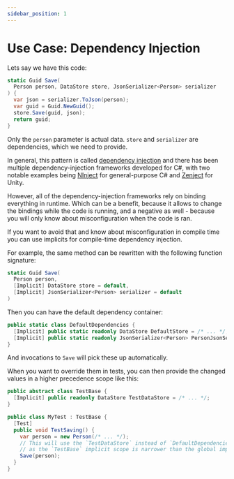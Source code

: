 ```yaml
---
sidebar_position: 1
---
```


# Use Case: Dependency Injection

Lets say we have this code:
```cs
static Guid Save(
  Person person, DataStore store, JsonSerializer<Person> serializer
) {
  var json = serializer.ToJson(person);
  var guid = Guid.NewGuid();
  store.Save(guid, json);
  return guid;
}
```

Only the `person` parameter is actual data. `store` and `serializer` are dependencies, which we need to provide.

In general, this pattern is called [dependency injection](https://en.wikipedia.org/wiki/Dependency_injection) and there has been multiple dependency-injection frameworks developed for C#, with two notable examples being [NInject](http://www.ninject.org/) for general-purpose C# and [Zenject](https://github.com/modesttree/Zenject) for Unity.

However, all of the dependency-injection frameworks rely on binding everything in runtime. Which can be a benefit, because it allows to change the bindings while the code is running, and a negative as well - because you will only know about misconfiguration when the code is ran.

If you want to avoid that and know about misconfiguration in compile time you can use implicits for compile-time dependency injection.

For example, the same method can be rewritten with the following function signature:
```cs
static Guid Save(
  Person person, 
  [Implicit] DataStore store = default, 
  [Implicit] JsonSerializer<Person> serializer = default
)
```

Then you can have the default dependency container:
```cs
public static class DefaultDependencies {
  [Implicit] public static readonly DataStore DefaultStore = /* ... */;
  [Implicit] public static readonly JsonSerializer<Person> PersonJsonSerializer = /* ... */;
}
```

And invocations to `Save` will pick these up automatically.

When you want to override them in tests, you can then provide the changed values in a higher precedence scope like this:
```cs
public abstract class TestBase {
  [Implicit] public readonly DataStore TestDataStore = /* ... */;
}

public class MyTest : TestBase {
  [Test]
  public void TestSaving() {
    var person = new Person(/* ... */);
    // This will use the `TestDataStore` instead of `DefaultDependencies.DefaultStore`
    // as the `TestBase` implicit scope is narrower than the global implicit scope.
    Save(person);
  }
}
```